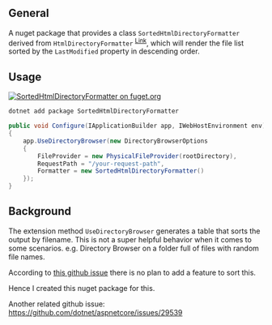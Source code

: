 ## General
A nuget package that provides a class `SortedHtmlDirectoryFormatter` derived from `HtmlDirectoryFormatter` <sup>[Link](https://github.com/dotnet/aspnetcore/blob/main/src/Middleware/StaticFiles/src/HtmlDirectoryFormatter.cs)</sup>, which will render the file list sorted by the `LastModified` property in descending order.


## Usage

[![SortedHtmlDirectoryFormatter on fuget.org](https://www.fuget.org/packages/SortedHtmlDirectoryFormatter/badge.svg)](https://www.fuget.org/packages/SortedHtmlDirectoryFormatter)

```bash
dotnet add package SortedHtmlDirectoryFormatter
```

```csharp
public void Configure(IApplicationBuilder app, IWebHostEnvironment env)
{
    app.UseDirectoryBrowser(new DirectoryBrowserOptions
    {
        FileProvider = new PhysicalFileProvider(rootDirectory),
        RequestPath = "/your-request-path",
        Formatter = new SortedHtmlDirectoryFormatter()
    });
}
```

## Background
The extension method `UseDirectoryBrowser` generates a table that sorts the output by filename. This is not a super helpful behavior when it comes to some scenarios. e.g. Directory Browser on a folder full of files with random file names.

According to [this github issue](https://github.com/dotnet/aspnetcore/issues/20174) there is no plan to add a feature to sort this.

Hence I created this nuget package for this.

Another related github issue:  
https://github.com/dotnet/aspnetcore/issues/29539
